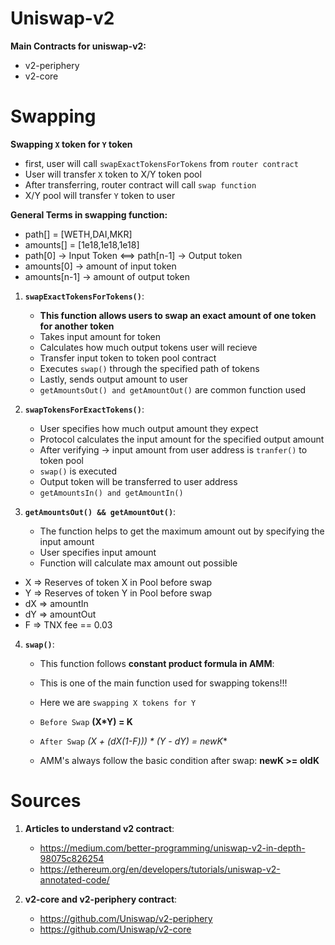 # Uniswap-v2

**Main Contracts for uniswap-v2:**
- v2-periphery
- v2-core



# Swapping


**Swapping `X` token for `Y` token**
- first, user will call `swapExactTokensForTokens` from `router contract`
- User will transfer `X` token to X/Y token pool
- After transferring, router contract will call `swap function`
- X/Y pool will transfer `Y` token to user


**General Terms in swapping function:**
- path[] = [WETH,DAI,MKR]
- amounts[] = [1e18,1e18,1e18]
- path[0] -> Input Token <==>  path[n-1] -> Output token
- amounts[0] -> amount of input token
- amounts[n-1] -> amount of output token



1. **`swapExactTokensForTokens()`**:
   - **This function allows users to swap an exact amount of one token for another token**
   - Takes input amount for token
   - Calculates how much output tokens user will recieve
   - Transfer input token to token pool contract
   - Executes `swap()` through the specified path of tokens
   - Lastly, sends output amount to user
   - `getAmountsOut() and getAmountOut()` are common function used


2. **`swapTokensForExactTokens()`**:
   - User specifies how much output amount they expect
   - Protocol calculates the input amount for the specified output amount
   - After verifying -> input amount from user address is `tranfer()` to token pool
   - `swap()` is executed
   - Output token will be transferred to user address
   - `getAmountsIn() and getAmountIn()`


3. **`getAmountsOut() && getAmountOut()`**:
   - The function helps to get the maximum amount out by specifying the input amount
   - User specifies input amount
   - Function will calculate max amount out possible 



- X => Reserves of token X in Pool before swap
- Y => Reserves of token Y in Pool before swap
- dX => amountIn
- dY => amountOut 
- F => TNX fee == 0.03

4. **`swap()`**:
   - This function follows **constant product formula in AMM**:
   - This is one of the main function used for swapping tokens!!!
   - Here we are `swapping X tokens for Y`

   - `Before Swap`
      **(X*Y) = K**
   - `After Swap`
      **(X + (dX*(1-F))) * (Y - dY) = newK**
   - AMM's always follow the basic condition after swap:
      **newK >= oldK**






# Sources

1. **Articles to understand v2 contract**:
   - https://medium.com/better-programming/uniswap-v2-in-depth-98075c826254
   - https://ethereum.org/en/developers/tutorials/uniswap-v2-annotated-code/


2. **v2-core and v2-periphery contract**:
   - https://github.com/Uniswap/v2-periphery
   - https://github.com/Uniswap/v2-core